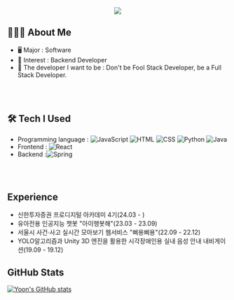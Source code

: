 
<div align="center">
  <img src="https://capsule-render.vercel.app/api?type=waving&color=ade3f0&height=300&section=header&text=Welcome%20to%20Yoon's%20Github!&animation=fadeIn&fontSize=50" />
</div>



## 🧑🏻‍💻 About Me
- 🖥️ Major : Software
- 🧲 Interest : Backend Developer
- 🔮 The developer I want to be : Don't be Fool Stack Developer, be a Full Stack Developer.

<br>
<br>

## 🛠️ Tech I Used
- Programming language : ![JavaScript](https://img.shields.io/badge/-JavaScript-F7DF1E?style=flat&logo=JavaScript&logoColor=black) ![HTML](https://img.shields.io/badge/-HTML-E34F26?style=flat&logo=HTML5&logoColor=white) ![CSS](https://img.shields.io/badge/-CSS-1572B6?style=flat&logo=CSS3&logoColor=white) ![Python](https://img.shields.io/badge/-Python-3776AB?style=flat&logo=Python&logoColor=white) ![Java](https://img.shields.io/badge/-Java-007396?style=flat&logo=Java&logoColor=blue)
- Frontend : ![React](https://img.shields.io/badge/-React-61DAFB?style=flat&logo=React&logoColor=white)
- Backend :![Spring](https://img.shields.io/badge/-Spring-6DB33F?style=flat&logo=Spring&logoColor=white)



<br>
<br>
    
## Experience
- 신한투자증권 프로디지털 아카데미 4기(24.03 - )
- 유아전용 인공지능 챗봇 "아이행봇해"(23.03 - 23.09)
- 서울시 사건·사고 실시간 모아보기 웹서비스 "삐용삐용"(22.09 - 22.12)
- YOLO알고리즘과 Unity 3D 엔진을 활용한 시각장애인용 실내 음성 안내 내비게이션(19.09 - 19.12)

    


## GitHub Stats
[![Yoon's GitHub stats](https://github-readme-stats.vercel.app/api?username=bi-sz&include_all_commits=true&show_icons=true&theme=cobalt)](https://github.com/bi-sz/github-readme-stats)
